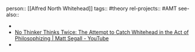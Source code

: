person:: [[Alfred North Whitehead]] 
tags:: #theory 
rel-projects:: #AMT 
see-also::

-
- [No Thinker Thinks Twice: The Attempt to Catch Whitehead in the Act of Philosophizing | Matt Segall - YouTube](https://www.youtube.com/watch?v=qKyLf8iMUgc)
-